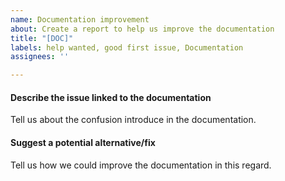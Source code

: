 ```yaml
---
name: Documentation improvement
about: Create a report to help us improve the documentation
title: "[DOC]"
labels: help wanted, good first issue, Documentation
assignees: ''

---
```


#### Describe the issue linked to the documentation

Tell us about the confusion introduce in the documentation.

#### Suggest a potential alternative/fix

Tell us how we could improve the documentation in this regard.
